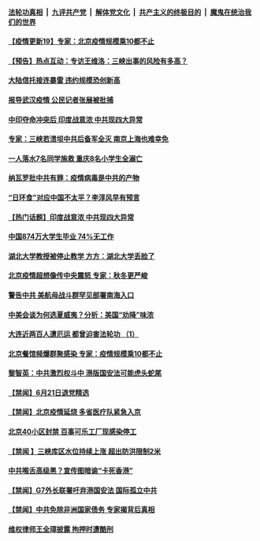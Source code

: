 ####  [法轮功真相](../../../../basic/blob/master/README.md?t=06230231) &nbsp;|&nbsp; [九评共产党](../../../../9ping.md/blob/master/README.md?t=06230231) &nbsp;|&nbsp; [解体党文化](../../../../jtdwh.md/blob/master/README.md?t=06230231)  &nbsp;|&nbsp; [共产主义的终极目的](../../../../gczydzjmd.md/blob/master/README.md?t=06230231) &nbsp;|&nbsp; [魔鬼在统治我们的世界](../../../../mgztzwmdsj.md/blob/master/README.md?t=06230231) 

#### [【疫情更新19】专家：北京疫情规模乘10都不止](../pages/prog204/a102876465.md?t=06230231) 


#### [【预告】热点互动：专访王维洛：三峡出事的风险有多高？](../pages/prog204/a102876843.md?t=06230231) 

#### [大陆信托接连暴雷 违约规模恐创新高](../pages/prog204/a102876775.md?t=06230231) 

#### [报导武汉疫情 公民记者张展被批捕](../pages/prog204/a102876772.md?t=06230231) 

#### [中印夺命冲突后 印度战意浓 中共现四大异常](../pages/prog204/a102876753.md?t=06230231) 

#### [专家：三峡若溃坝中共后备军全灭 南京上海也难幸免](../pages/prog204/a102876678.md?t=06230231) 

#### [一人落水7名同学施救 重庆8名小学生全溺亡](../pages/prog204/a102876737.md?t=06230231) 

#### [纳瓦罗批中共有罪：疫情病毒是中共的产物](../pages/prog204/a102876724.md?t=06230231) 

#### [“日环食”对应中国不太平？李淳风早有预言](../pages/prog204/a102876695.md?t=06230231) 

#### [【热门话题】印度战意浓 中共现四大异常](../pages/prog204/a102876679.md?t=06230231) 

#### [中国874万大学生毕业 74%无工作](../pages/prog204/a102876672.md?t=06230231) 

#### [湖北大学教授被停止教学 方方：湖北大学丢脸了](../pages/prog204/a102876601.md?t=06230231) 

#### [北京疫情超想像传中央震怒 专家：秋冬更严峻](../pages/prog204/a102876560.md?t=06230231) 

#### [警告中共 美航母战斗群罕见部署南海入口](../pages/prog204/a102876580.md?t=06230231) 

#### [中美会谈为何选夏威夷？分析：美国“劝降”味浓](../pages/prog204/a102876546.md?t=06230231) 

#### [大连近两百人遭厄运 都曾迫害法轮功 （1）](../pages/prog204/a102876534.md?t=06230231) 

#### [北京餐馆频爆群聚感染 专家：疫情规模乘10都不止](../pages/prog204/a102876511.md?t=06230231) 


#### [黎智英：中共激烈权斗中 港版国安法可能虎头蛇尾](../pages/prog204/a102876477.md?t=06230231) 


#### [【禁闻】6月21日退党精选](../pages/prog204/a102876452.md?t=06230231) 

#### [【禁闻】北京疫情延烧 多省医疗队紧急入京](../pages/prog204/a102876435.md?t=06230231) 

#### [北京40小区封禁 百事可乐工厂现感染停工](../pages/prog204/a102876437.md?t=06230231) 

#### [【禁闻 】三峡库区水位持续上涨 超出防洪限制2米](../pages/prog204/a102876422.md?t=06230231) 

#### [中共喉舌高级黑？宣传图暗谕“卡死香港”](../pages/prog204/a102876339.md?t=06230231) 

#### [【禁闻】G7外长联署吁弃港国安法 国际孤立中共](../pages/prog204/a102876384.md?t=06230231) 

#### [【禁闻】中共免除非洲国家债务 专家揭背后真相](../pages/prog204/a102876375.md?t=06230231) 

#### [维权律师王全璋披露 拘押时遭酷刑](../pages/prog204/a102876349.md?t=06230231) 

